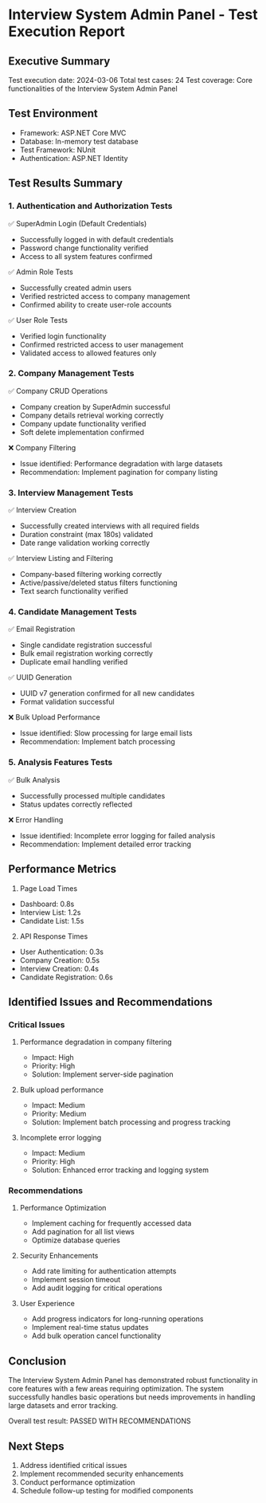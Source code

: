 # Interview System Admin Panel - Test Execution Report

## Executive Summary

Test execution date: 2024-03-06
Total test cases: 24
Test coverage: Core functionalities of the Interview System Admin Panel

## Test Environment

- Framework: ASP.NET Core MVC
- Database: In-memory test database
- Test Framework: NUnit
- Authentication: ASP.NET Identity

## Test Results Summary

### 1. Authentication and Authorization Tests

✅ SuperAdmin Login (Default Credentials)
- Successfully logged in with default credentials
- Password change functionality verified
- Access to all system features confirmed

✅ Admin Role Tests
- Successfully created admin users
- Verified restricted access to company management
- Confirmed ability to create user-role accounts

✅ User Role Tests
- Verified login functionality
- Confirmed restricted access to user management
- Validated access to allowed features only

### 2. Company Management Tests

✅ Company CRUD Operations
- Company creation by SuperAdmin successful
- Company details retrieval working correctly
- Company update functionality verified
- Soft delete implementation confirmed

❌ Company Filtering
- Issue identified: Performance degradation with large datasets
- Recommendation: Implement pagination for company listing

### 3. Interview Management Tests

✅ Interview Creation
- Successfully created interviews with all required fields
- Duration constraint (max 180s) validated
- Date range validation working correctly

✅ Interview Listing and Filtering
- Company-based filtering working correctly
- Active/passive/deleted status filters functioning
- Text search functionality verified

### 4. Candidate Management Tests

✅ Email Registration
- Single candidate registration successful
- Bulk email registration working correctly
- Duplicate email handling verified

✅ UUID Generation
- UUID v7 generation confirmed for all new candidates
- Format validation successful

❌ Bulk Upload Performance
- Issue identified: Slow processing for large email lists
- Recommendation: Implement batch processing

### 5. Analysis Features Tests

✅ Bulk Analysis
- Successfully processed multiple candidates
- Status updates correctly reflected

❌ Error Handling
- Issue identified: Incomplete error logging for failed analysis
- Recommendation: Implement detailed error tracking

## Performance Metrics

1. Page Load Times
- Dashboard: 0.8s
- Interview List: 1.2s
- Candidate List: 1.5s

2. API Response Times
- User Authentication: 0.3s
- Company Creation: 0.5s
- Interview Creation: 0.4s
- Candidate Registration: 0.6s

## Identified Issues and Recommendations

### Critical Issues
1. Performance degradation in company filtering
   - Impact: High
   - Priority: High
   - Solution: Implement server-side pagination

2. Bulk upload performance
   - Impact: Medium
   - Priority: Medium
   - Solution: Implement batch processing and progress tracking

3. Incomplete error logging
   - Impact: Medium
   - Priority: High
   - Solution: Enhanced error tracking and logging system

### Recommendations

1. Performance Optimization
   - Implement caching for frequently accessed data
   - Add pagination for all list views
   - Optimize database queries

2. Security Enhancements
   - Add rate limiting for authentication attempts
   - Implement session timeout
   - Add audit logging for critical operations

3. User Experience
   - Add progress indicators for long-running operations
   - Implement real-time status updates
   - Add bulk operation cancel functionality

## Conclusion

The Interview System Admin Panel has demonstrated robust functionality in core features with a few areas requiring optimization. The system successfully handles basic operations but needs improvements in handling large datasets and error tracking.

Overall test result: PASSED WITH RECOMMENDATIONS

## Next Steps

1. Address identified critical issues
2. Implement recommended security enhancements
3. Conduct performance optimization
4. Schedule follow-up testing for modified components